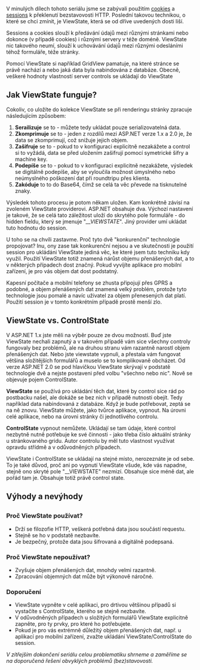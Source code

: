 <!-- dcterms:identifier = aspnetcz#192 -->
<!-- dcterms:title = Stavové HTTP: ViewState -->
<!-- dcterms:abstract = Web byl stvořen jako bezstavový a struktura HTTP a HTML tomu odpovídá. Pokud chceme tuto bezstavovost překlenout, existuje několik technik, které nám umožní toto omezení obejít. Poslední technikou, kterou budu v tomto seriálu zmiňovat, je ViewState. -->
<!-- np9:categoryId = 1 -->
<!-- x4w:category = Tipy, triky -->
<!-- np9:authorId = 1 -->
<!-- np9:authorEmail = michal.valasek@altairis.cz -->
<!-- dcterms:creator = Michal Altair Valášek -->
<!-- np9:serialId = 4 -->
<!-- x4w:serial = Stavové HTTP -->
<!-- dcterms:created = 2008-03-23T08:00:00+01:00 -->
<!-- dcterms:dateAccepted = 2008-03-23T08:00:00+01:00 -->

V minulých dílech tohoto seriálu jsme se zabývali použitím [cookies](http://www.aspnet.cz/Articles/191-stavove-http-cookies.aspx) a [sessions](http://www.aspnet.cz/Articles/193-stavove-http-sessions.aspx) k překlenutí bezstavovosti HTTP. Poslední takovou technikou, o které se chci zmínit, je ViewState, která se od dříve uvedených dosti liší.

Sessions a cookies slouží k předávání údajů mezi různými stránkami nebo dokonce (v případě cookies) i různými servery v téže doméně. ViewState nic takového neumí, slouží k uchovávání údajů mezi různými odesláními téhož formuláře, téže stránky.

Pomocí ViewState si například GridView pamatuje, na které stránce se právě nachází a nebo jaká data byla nabindována z databáze. Obecně, veškeré hodnoty vlastností server controls se ukládají do ViewState

## Jak ViewState funguje?

Cokoliv, co uložíte do kolekce ViewState se při renderingu stránky zpracuje následujícím způsobem:

1.  **Serailizuje** se to - můžete tedy ukládat pouze serializovatelná data. 
2.  **Zkomprimuje** se to - jeden z rozdílů mezi ASP.NET verze 1.x a 2.0 je, že data se zkomprimují, což snižuje jejich objem. 
3.  **Zašifruje** se to - pokud to v konfiguraci explicitně nezakážete a control si to vyžádá, data se před uložením zašifrují pomocí symetrické šifry a machine key. 
4.  **Podepíše** se to - pokud to v konfiguraci explicitně nezakážete, výsledek se digitálně podepíše, aby se vyloučila možnost úmyslného nebo neúmyslného poškození dat při roundtripu přes klienta. 
5.  **Zakóduje** to to do Base64, čímž se celá ta věc převede na tisknutelné znaky. 

Výsledek tohoto procesu je potom někam uložen. Kam konkrétně závisí na zvoleném ViewState providerovi. ASP.NET obsahuje dva. Výchozí nastavení je takové, že se celá tato záležitost uloží do skrytého pole formuláře - do hidden fieldu, který se jmenuje "*__VIEWSTATE*". Jiný provider umí ukládat tuto hodnotu do session.

U toho se na chvíli zastavme. Proč tyto dvě "konkurenční" technologie propojovat? Inu, ony zase tak konkurenční nejsou a ve skutečnosti je použití session pro ukládáni ViewState jediná věc, ke které jsem tuto techniku kdy využil. Použití ViewState totiž znamená nárůst objemu přenášených dat, a to v některých případech dost značný. Pokud vyvíjíte aplikace pro mobilní zařízení, je pro vás objem dat dost podstatný. 

Kapesní počítače a mobilní telefony se zhusta připojují přes GPRS a podobné, a objem přenášených dat znamená velký problém, protože tyto technologie jsou pomalé a navíc uživatel za objem přenesených dat platí. Použití session je v tomto konkrétním případě prostě menší zlo.

## ViewState vs. ControlState

V ASP.NET 1.x jste měli na výběr pouze ze dvou možností. Buď jste ViewState nechali zapnutý a v takovém případě vám sice všechny controly fungovaly bez problémů, ale na druhou stranu vám razantně narostl objem přenášených dat. Nebo jste viewstate vypnuli, a přestala vám fungovat většina složitějších formulářů a muselo se to komplikovaně obcházet. Od verze ASP.NET 2.0 se pod hlavičkou ViewState skrývají v podstatě technologie dvě a nejste postaveni před volbu "všechno nebo nic". Nově se objevuje pojem ControlState.

**ViewState** se používá pro ukládání těch dat, které by control sice rád po postbacku našel, ale dokáže se bez nich v případě nutnosti obejít. Tedy například data nabindovaná z databáze. Když je bude potřebovat, zeptá se na ně znovu. ViewState můžete, jako tvůrce aplikace, vypnout. Na úrovni celé aplikace, nebo na úrovni stránky či jednotlivého controlu.

**ControlState** vypnout nemůžete. Ukládají se tam údaje, které control nezbytně nutně potřebuje ke své činnosti - jako třeba číslo aktuální stránky u stránkovaného gridu. Autor controlu by měl tuto vlastnost využívat opravdu střídmě a v odůvodněných případech.

ViewState i ControlState se ukládají na stejné místo, nerozeznáte je od sebe. To je také důvod, proč ani po vypnutí ViewState všude, kde vás napadne, stejně ono skryté pole "__VIEWSTATE" nezmizí. Obsahuje sice méně dat, ale pořád tam je. Obsahuje totiž právě control state.

## Výhody a nevýhody

## 

### Proč ViewState používat?

*   Drží se filozofie HTTP, veškerá potřebná data jsou součástí requestu. 
*   Stejně se ho v podstatě nezbavíte. 
*   Je bezpečný, protože data jsou šifrovaná a digitálně podepsaná. 

### Proč ViewState nepoužívat?

*   Zvyšuje objem přenášených dat, mnohdy velmi razantně. 
*   Zpracování objemných dat může být výkonově náročné. 

### Doporučení

*   ViewState vypněte v celé aplikaci, pro drtivou většinou případů si vystačíte s ControlState, kterého se stejně nezbavíte. 
*   V odůvodněných případech u složitých formulářů ViewState explicitně zapněte, pro ty prvky, pro které ho potřebujete. 
*   Pokud je pro vás extrémně důležitý objem přenášených dat, např. u aplikací pro mobilní zařízení, zvažte ukládání ViewState/ControlState do session. 

*V zítřejším dokončení seriálu celou problematiku shrneme a zaměříme se na doporučená řešení obvyklých problémů (bez)stavovosti.*